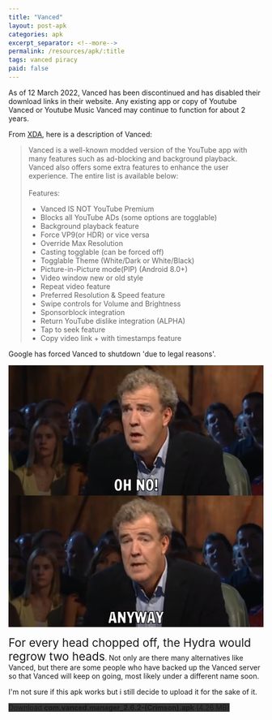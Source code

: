 ```yaml
---
title: "Vanced"
layout: post-apk
categories: apk
excerpt_separator: <!--more-->
permalink: /resources/apk/:title
tags: vanced piracy
paid: false
---
```


As of <span class="timestamp">12 March 2022</span>, Vanced has been discontinued and has disabled their download links in their website. Any existing app or copy of Youtube Vanced or Youtube Music Vanced may continue to function for about 2 years. 

From <a href="https://forum.xda-developers.com/t/app-mod-root-nonroot-vanced.3758757/" target='_blank'>XDA</a>, here is a description of Vanced:

> Vanced is a well-known modded version of the YouTube app with many features such as ad-blocking and background playback. Vanced also offers some extra features to enhance the user experience. The entire list is available below:<br><br>
>Features:​
>* Vanced IS NOT YouTube Premium
>* Blocks all YouTube ADs (some options are togglable)
>* Background playback feature
>* Force VP9(or HDR) or vice versa
>* Override Max Resolution
>* Casting togglable (can be forced off)
>* Togglable Theme (White/Dark or White/Black)
>* Picture-in-Picture mode(PIP) (Android 8.0+)
>* Video window new or old style
>* Repeat video feature
>* Preferred Resolution & Speed feature
>* Swipe controls for Volume and Brightness
>* Sponsorblock integration
>* Return YouTube dislike integration (ALPHA)
>* Tap to seek feature
>* Copy video link + with timestamps feature
    
Google has forced Vanced to shutdown 'due to legal reasons'.

<img src="https://raw.githubusercontent.com/arialhamed/static/main/images/oh-no-anyway.webp" class="w-100">

<span style="font-size:160%;">For every head chopped off, the Hydra would regrow two heads</span>. Not only are there many alternatives like Vanced, but there are some people who have backed up the Vanced server so that Vanced will keep on going, most likely under a different name soon.

I'm not sure if this apk works but i still decide to upload it for the sake of it.

<div class="text-center">
    <a class="btn btn-dark btn-block w-100" onclick='apk("com.vanced.manager_2.6.2-(Crimson).apk")' style="text-decoration: none; background-color: #333;"> Download <b>com.vanced.manager_2.6.2-(Crimson).apk</b> (4.26 MB)</a>
</div>
